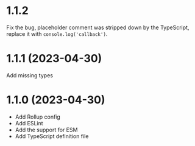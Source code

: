 # 1.1.2

Fix the bug, placeholder comment was stripped down by the TypeScript,
replace it with `console.log('callback')`.

# 1.1.1 (2023-04-30)

Add missing types

# 1.1.0 (2023-04-30)

- Add Rollup config
- Add ESLint
- Add the support for ESM
- Add TypeScript definition file
